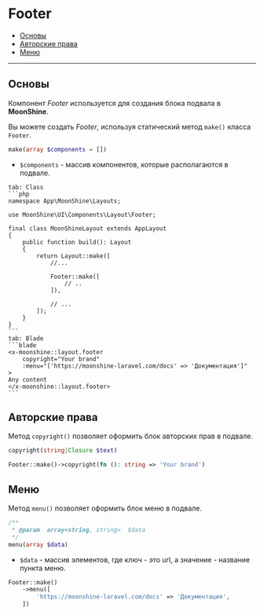 # Footer

- [Основы](#basics)
- [Авторские права](#copyright)
- [Меню](#menu)

---

<a name="basics"></a>
## Основы

Компонент *Footer* используется для создания блока подвала в **MoonShine**.

Вы можете создать *Footer*, используя статический метод `make()` класса `Footer`.

```php
make(array $components = [])
```

- `$components` - массив компонентов, которые располагаются в подвале.

~~~tabs
tab: Class
```php
namespace App\MoonShine\Layouts;

use MoonShine\UI\Components\Layout\Footer;

final class MoonShineLayout extends AppLayout
{
    public function build(): Layout
    {
        return Layout::make([
            //...

            Footer::make([
                // .. 
            ]),
            
            // ...
        ]);
    }
}
```
tab: Blade
```blade
<x-moonshine::layout.footer
    copyright="Your brand"
    :menu="['https://moonshine-laravel.com/docs' => 'Документация']"
>
Any content
</x-moonshine::layout.footer>
```
~~~

<a name="copyright"></a>
## Авторские права

Метод `copyright()` позволяет оформить блок авторских прав в подвале.

```php
copyright(string|Closure $text)
```

```php
Footer::make()->copyright(fn (): string => 'Your brand')
```

<a name="menu"></a>
## Меню

Метод `menu()` позволяет оформить блок меню в подвале.

```php
/**
 * @param  array<string, string>  $data
 */
menu(array $data)
```

- `$data` - массив элементов, где ключ - это url, а значение - название пункта меню.

```php
Footer::make()
    ->menu([
        'https://moonshine-laravel.com/docs' => 'Документация',
    ])
```